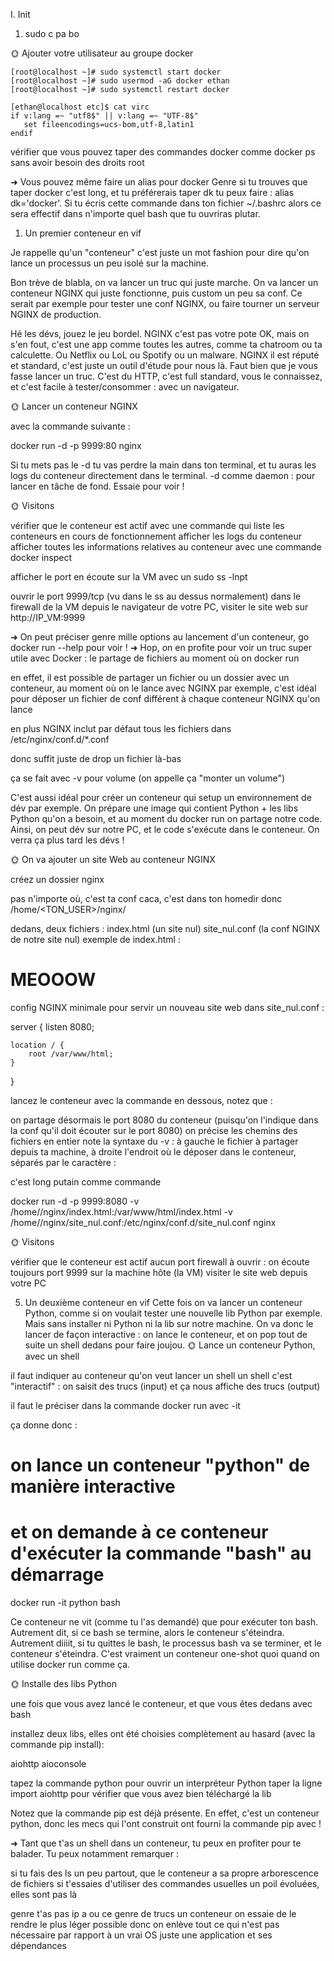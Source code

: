 I. Init


1. sudo c pa bo

🌞 Ajouter votre utilisateur au groupe docker

```
[root@localhost ~]# sudo systemctl start docker
[root@localhost ~]# sudo usermod -aG docker ethan
[root@localhost ~]# sudo systemctl restart docker
```
```
[ethan@localhost etc]$ cat virc
if v:lang =~ "utf8$" || v:lang =~ "UTF-8$"
   set fileencodings=ucs-bom,utf-8,latin1
endif
```

vérifier que vous pouvez taper des commandes docker comme docker ps sans avoir besoin des droits root


➜ Vous pouvez même faire un alias pour docker
Genre si tu trouves que taper docker c'est long, et tu préférerais taper dk tu peux faire : alias dk='docker'. Si tu écris cette commande dans ton fichier ~/.bashrc alors ce sera effectif dans n'importe quel bash que tu ouvriras plutar.

1. Un premier conteneur en vif

Je rappelle qu'un "conteneur" c'est juste un mot fashion pour dire qu'on lance un processus un peu isolé sur la machine.

Bon trève de blabla, on va lancer un truc qui juste marche.
On va lancer un conteneur NGINX qui juste fonctionne, puis custom un peu sa conf. Ce serait par exemple pour tester une conf NGINX, ou faire tourner un serveur NGINX de production.

Hé les dévs, jouez le jeu bordel. NGINX c'est pas votre pote OK, mais on s'en fout, c'est une app comme toutes les autres, comme ta chatroom ou ta calculette. Ou Netflix ou LoL ou Spotify ou un malware. NGINX il est réputé et standard, c'est juste un outil d'étude pour nous là. Faut bien que je vous fasse lancer un truc. C'est du HTTP, c'est full standard, vous le connaissez, et c'est facile à tester/consommer : avec un navigateur.

🌞 Lancer un conteneur NGINX

avec la commande suivante :


docker run -d -p 9999:80 nginx



Si tu mets pas le -d tu vas perdre la main dans ton terminal, et tu auras les logs du conteneur directement dans le terminal. -d comme daemon : pour lancer en tâche de fond. Essaie pour voir !

🌞 Visitons

vérifier que le conteneur est actif avec une commande qui liste les conteneurs en cours de fonctionnement
afficher les logs du conteneur
afficher toutes les informations relatives au conteneur avec une commande docker inspect

afficher le port en écoute sur la VM avec un sudo ss -lnpt

ouvrir le port 9999/tcp (vu dans le ss au dessus normalement) dans le firewall de la VM
depuis le navigateur de votre PC, visiter le site web sur http://IP_VM:9999


➜ On peut préciser genre mille options au lancement d'un conteneur, go docker run --help pour voir !
➜ Hop, on en profite pour voir un truc super utile avec Docker : le partage de fichiers au moment où on docker run

en effet, il est possible de partager un fichier ou un dossier avec un conteneur, au moment où on le lance
avec NGINX par exemple, c'est idéal pour déposer un fichier de conf différent à chaque conteneur NGINX qu'on lance

en plus NGINX inclut par défaut tous les fichiers dans /etc/nginx/conf.d/*.conf

donc suffit juste de drop un fichier là-bas


ça se fait avec -v pour volume (on appelle ça "monter un volume")


C'est aussi idéal pour créer un conteneur qui setup un environnement de dév par exemple. On prépare une image qui contient Python + les libs Python qu'on a besoin, et au moment du docker run on partage notre code. Ainsi, on peut dév sur notre PC, et le code s'exécute dans le conteneur. On verra ça plus tard les dévs !

🌞 On va ajouter un site Web au conteneur NGINX

créez un dossier nginx

pas n'importe où, c'est ta conf caca, c'est dans ton homedir donc /home/<TON_USER>/nginx/



dedans, deux fichiers : index.html (un site nul) site_nul.conf (la conf NGINX de notre site nul)
exemple de index.html :


<h1>MEOOOW</h1>



config NGINX minimale pour servir un nouveau site web dans site_nul.conf :


server {
    listen        8080;

    location / {
        root /var/www/html;
    }
}



lancez le conteneur avec la commande en dessous, notez que :

on partage désormais le port 8080 du conteneur (puisqu'on l'indique dans la conf qu'il doit écouter sur le port 8080)
on précise les chemins des fichiers en entier
note la syntaxe du -v : à gauche le fichier à partager depuis ta machine, à droite l'endroit où le déposer dans le conteneur, séparés par le caractère :

c'est long putain comme commande




docker run -d -p 9999:8080 -v /home/<USER>/nginx/index.html:/var/www/html/index.html -v /home/<USER>/nginx/site_nul.conf:/etc/nginx/conf.d/site_nul.conf nginx


🌞 Visitons

vérifier que le conteneur est actif
aucun port firewall à ouvrir : on écoute toujours port 9999 sur la machine hôte (la VM)
visiter le site web depuis votre PC


5. Un deuxième conteneur en vif
Cette fois on va lancer un conteneur Python, comme si on voulait tester une nouvelle lib Python par exemple. Mais sans installer ni Python ni la lib sur notre machine.
On va donc le lancer de façon interactive : on lance le conteneur, et on pop tout de suite un shell dedans pour faire joujou.
🌞 Lance un conteneur Python, avec un shell

il faut indiquer au conteneur qu'on veut lancer un shell
un shell c'est "interactif" : on saisit des trucs (input) et ça nous affiche des trucs (output)

il faut le préciser dans la commande docker run avec -it



ça donne donc :


# on lance un conteneur "python" de manière interactive
# et on demande à ce conteneur d'exécuter la commande "bash" au démarrage
docker run -it python bash



Ce conteneur ne vit (comme tu l'as demandé) que pour exécuter ton bash. Autrement dit, si ce bash se termine, alors le conteneur s'éteindra. Autrement diiiit, si tu quittes le bash, le processus bash va se terminer, et le conteneur s'éteindra. C'est vraiment un conteneur one-shot quoi quand on utilise docker run comme ça.

🌞 Installe des libs Python

une fois que vous avez lancé le conteneur, et que vous êtes dedans avec bash

installez deux libs, elles ont été choisies complètement au hasard (avec la commande pip install):

aiohttp
aioconsole


tapez la commande python pour ouvrir un interpréteur Python
taper la ligne import aiohttp pour vérifier que vous avez bien téléchargé la lib


Notez que la commande pip est déjà présente. En effet, c'est un conteneur python, donc les mecs qui l'ont construit ont fourni la commande pip avec !

➜ Tant que t'as un shell dans un conteneur, tu peux en profiter pour te balader. Tu peux notamment remarquer :

si tu fais des ls un peu partout, que le conteneur a sa propre arborescence de fichiers
si t'essaies d'utiliser des commandes usuelles un poil évoluées, elles sont pas là

genre t'as pas ip a ou ce genre de trucs
un conteneur on essaie de le rendre le plus léger possible
donc on enlève tout ce qui n'est pas nécessaire par rapport à un vrai OS
juste une application et ses dépendances